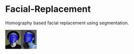 # Facial-Replacement
Homography based facial replacement using segmentation.




<img src="images/face_dense.JPG" width="100" >
